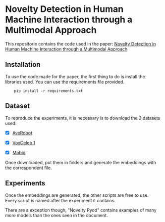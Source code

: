 # Novelty Detection in Human Machine Interaction through a Multimodal Approach
This repositorie contains the code used in the paper: [Novelty Detection in Human Machine Interaction through a Multimodal Approach](link)

## Installation

To use the code made for the paper, the first thing to do is install the libraries used.
You can use the requirements file provided.
```
    pip install -r requirements.txt
```
## Dataset

To reproduce the experiments, it is necessary is to download the 3 datasets used:

- [X] [AveRobot](http://mozart.dis.ulpgc.es/averobot/)

- [X] [VoxCeleb 1](https://mm.kaist.ac.kr/datasets/voxceleb/#downloads)

- [X] [Mobio](https://www.idiap.ch/en/dataset/mobio)

Once downloaded, put them in folders and generate the embeddings with the correspondent file.

## Experiments

Once the embeddings are generated, the other scripts are free to use.
Every script is named after the experiment it contains.

There are a exception though, "Novelty Pyod" contains examples of many more models than the ones seen in the document.
